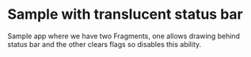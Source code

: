 # Sample with translucent status bar

Sample app where we have two Fragments, one allows drawing behind status bar and the 
other clears flags so disables this ability.

